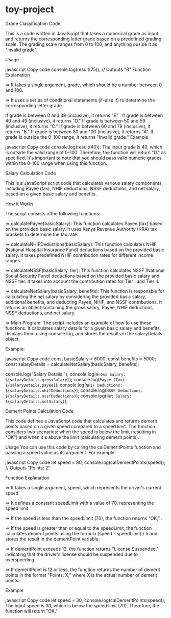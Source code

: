 # toy-project

Grade Classification Code

This is a code written in JavaScript that takes a numerical grade as input and returns the corresponding letter grade based on a predefined grading scale. The grading scale ranges from 0 to 100, and anything ouside it as "invalid grade".

Usage

javascript
Copy code
console.log(result(75)); // Outputs "B"
Function Explanation

=> It takes a single argument, grade, which should be a number between 0 and 100.

=> It uses a series of conditional statements (if-else if) to determine the corresponding letter grade.

If grade is between 0 and 39 (inclusive), it returns "E" .
If grade is between 40 and 49 (inclusive), it returns "D."
If grade is between 50 and 59 (inclusive), it returns "C."
If grade is between 60 and 79 (inclusive), it returns "B."
If grade is between 80 and 100 (inclusive), it returns "A".
If grade is outside the 0-100 range, it returns "Invalid grade."
Example

javascript
Copy code
console.log(result(40));
The input grade is 40, which is outside the valid range of 0-100. Therefore, the function will return "D." as specified.
It's important to note that you should pass valid numeric grades within the 0-100 range when using this function.



Salary Calculation Code

This is a JavaScript script code that calculates various salary components, including Payee (tax), NHIF deductions, NSSF deductions, and net salary, based on a given basic salary and benefits.

How it Works

The script consists ofthe following functions:

=> calculatePayee(basicSalary): This function calculates Payee (tax) based on the provided basic salary. It uses Kenya Revenue Authority (KRA) tax brackets to determine the tax rate.

=> calculateNHIFDeductions(basicSalary): This function calculates NHIF (National Hospital Insurance Fund) deductions based on the provided basic salary. It takes predefined NHIF contribution rates for different income ranges.

=> calculateNSSF(basicSalary, tier): This function calculates NSSF (National Social Security Fund) deductions based on the provided basic salary and NSSF tier. It takes into account the contribution rates for Tier I and Tier II.

=> calculateNetSalary(basicSalary, benefits): This function is responsble for calculating the net salary by considering the provided basic salary, additional benefits, and deducting Payee, NHIF, and NSSF contributions. It returns an object containing the gross salary, Payee, NHIF deductions, NSSF deductions, and net salary.

=> Main Program: The script includes an example of how to use these functions. It calculates salary details for a given basic salary and benefits, displays them using console.log, and stores the results in the salaryDetails object.

Example:

javascript
Copy code
const basicSalary = 6000;
const benefits = 5000;
const salaryDetails = calculateNetSalary(basicSalary, benefits);

console.log("Salary Details:");
console.log(`Gross Salary: ${salaryDetails.grossSalary}`);
console.log(`Payee (Tax): ${salaryDetails.payee}`);
console.log(`NHIF Deductions: ${salaryDetails.nhifDeductions}`);
console.log(`NSSF Deductions: ${salaryDetails.nssfDeductions}`);
console.log(`Net Salary: ${salaryDetails.netSalary}`);


Demerit Points Calculation Code

This code defines a JavaScript code that calculates and returns demerit points based on a given speed compared to a speed limit. The function considers two scenarios: when the speed is below the limit (resulting in "OK") and when it's above the limit (calculating demerit points).

Usage
You can use this code by calling the calDemeritPoints function and passing a speed value as its argument. For example:

javascript
Copy code
let speed = 80;
console.log(calDemeritPoints(speed)); // Outputs "Points: 2"

Function Explanation

=> It takes a single argument, speed, which represents the driver's current speed.

=> It defines a constant speedLimit with a value of 70, representing the speed limit.

=> If the speed is less than the speedLimit (70), the function returns "OK," .

=> If the speed is greater than or equal to the speedLimit, the function calculates demerit points using the formula (speed - speedLimit) / 5 and stores the result in the demeritPoint variable.

=> If demeritPoint exceeds 12, the function returns "License Suspended," indicating that the driver's license should be suspended due to overspeeding.

=> If demeritPoint is 12 or less, the function returns the number of demerit points in the format "Points: X," where X is the actual number of demerit points.

Example

javascript
Copy code
let speed = 30;
console.log(calDemeritPoints(speed));
The input speed is 30, which is below the speed limit (70). Therefore, the function will return "OK."
